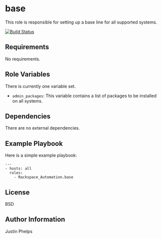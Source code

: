 base
========

This role is responsible for setting up a base line for all supported systems.

[![Build Status](http://drone.onitato.com/github.com/rack-roles/base/status.svg?branch=master)](http://drone.onitato.com/github.com/rack-roles/base)

Requirements
------------

No requirements.

Role Variables
--------------

There is currently one variable set.

* `admin_packages`: This variable contains a list of packages to be installed on all systems.

Dependencies
------------

There are no external dependencies.

Example Playbook
-------------------------

Here is a simple example playbook:

    ---
    - hosts: all
      roles:
        - Rackspace_Automation.base

License
-------

BSD

Author Information
------------------

Justin Phelps
